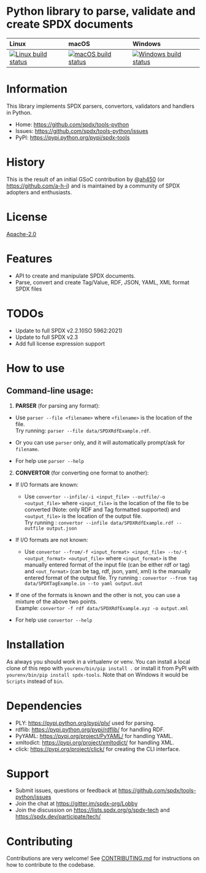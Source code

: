# Python library to parse, validate and create SPDX documents

| Linux                          | macOS                         | Windows                         |
|:-------------------------------|:------------------------------|:--------------------------------|
| [ ![Linux build status][1]][2] | [![macOS build status][3]][4] | [![Windows build status][5]][6] |

[1]: https://travis-ci.org/spdx/tools-python.svg?branch=master
[2]: https://travis-ci.org/spdx/tools-python
[3]: https://circleci.com/gh/spdx/tools-python/tree/master.svg?style=shield&circle-token=36cca2dfa3639886fc34e22d92495a6773bdae6d
[4]: https://circleci.com/gh/spdx/tools-python/tree/master
[5]: https://ci.appveyor.com/api/projects/status/0bf9glha2yg9x8ef/branch/master?svg=true
[6]: https://ci.appveyor.com/project/spdx/tools-python/branch/master


# Information

This library implements SPDX parsers, convertors, validators and handlers in Python.

- Home: https://github.com/spdx/tools-python
- Issues: https://github.com/spdx/tools-python/issues
- PyPI: https://pypi.python.org/pypi/spdx-tools


# History

This is the result of an initial GSoC contribution by @[ah450](https://github.com/ah450)
(or https://github.com/a-h-i) and is maintained by a community of SPDX adopters and enthusiasts.


# License

[Apache-2.0](LICENSE)


# Features

* API to create and manipulate SPDX documents.
* Parse, convert and create Tag/Value, RDF, JSON, YAML, XML format SPDX files


# TODOs

* Update to full SPDX v2.2.1(ISO 5962:2021)
* Update to full SPDX v2.3
* Add full license expression support


# How to use

## Command-line usage:

1. **PARSER** (for parsing any format):
* Use `parser --file <filename>` where `<filename>` is the location of the file.              
Try running: `parser --file data/SPDXRdfExample.rdf`.

* Or you can use `parser` only, and it will automatically prompt/ask for `filename`.

* For help use `parser --help`


2. **CONVERTOR** (for converting one format to another):
* If I/O formats are known:

    * Use `convertor --infile/-i <input_file> --outfile/-o <output_file>` where `<input_file>` is the location of the file to be converted
    (Note: only RDF and Tag formatted supported) and `<output_file>` is the location of the output file.  
    Try running : `convertor --infile data/SPDXRdfExample.rdf --outfile output.json` 

* If I/O formats are not known:

    * Use `convertor --from/-f <input_format> <input_file> --to/-t <output_format> <output_file>` where `<input_format>` is the manually entered format of the input file (can be either rdf or tag)
    and `<out_format>` (can be tag, rdf, json, yaml, xml) is the manually entered format of the output file. 
    Try running : `convertor --from tag data/SPDXTagExample.in --to yaml output.out` 

* If one of the formats is known and the other is not, you can use a mixture of the above two points.  
Example: `convertor -f rdf data/SPDXRdfExample.xyz -o output.xml`

* For help use `convertor --help`


# Installation

As always you should work in a virtualenv or venv. You can install a local clone
of this repo with `yourenv/bin/pip install .` or install it from PyPI with
`yourenv/bin/pip install spdx-tools`. Note that on Windows it would be `Scripts`
instead of `bin`.


# Dependencies

* PLY: https://pypi.python.org/pypi/ply/ used for parsing.
* rdflib: https://pypi.python.org/pypi/rdflib/ for handling RDF.
* PyYAML: https://pypi.org/project/PyYAML/ for handling YAML.
* xmltodict: https://pypi.org/project/xmltodict/ for handling XML.
* click: https://pypi.org/project/click/ for creating the CLI interface.


# Support

* Submit issues, questions or feedback at https://github.com/spdx/tools-python/issues
* Join the chat at https://gitter.im/spdx-org/Lobby
* Join the discussion on https://lists.spdx.org/g/spdx-tech and
  https://spdx.dev/participate/tech/

# Contributing

Contributions are very welcome! See [CONTRIBUTING.md](./CONTRIBUTING.md) for instructions on how to contribute to the codebase.
